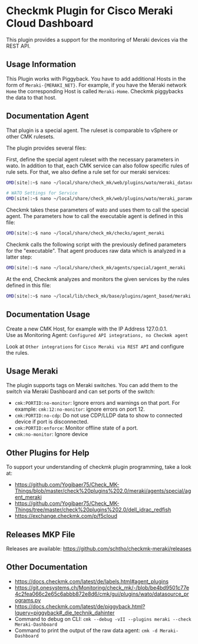 # Checkmk Plugin for Cisco Meraki Cloud Dashboard

This plugin provides a support for the monitoring of Meraki devices via the REST API.

## Usage Information

This Plugin works with Piggyback. You have to add additional Hosts in the form of `Meraki-{MERAKI_NET}`. For example, if you have the Meraki network `Home` the corresponding Host is called `Meraki-Home`. Checkmk piggybacks the data to that host.

## Documentation Agent

That plugin is a special agent. The ruleset is comparable to vSphere or other CMK rulesets.

The plugin provides several files:

First, define the special agent ruleset with the necessary parameters in wato. In addition to that, each CMK service can also follow specific rules of rule sets. For that, we also define a rule set for our meraki services:
```bash
OMD[site]:~$ nano ~/local/share/check_mk/web/plugins/wato/meraki_datasource_programs.py

# WATO Settings for Service
OMD[site]:~$ nano ~/local/share/check_mk/web/plugins/wato/meraki_parameters.py
```

Checkmk takes these parameters of wato and uses them to call the special agent. The parameters how to call the executable agent is defined in this file:

```bash
OMD[site]:~$ nano ~/local/share/check_mk/checks/agent_meraki
```

Checkmk calls the following script with the previously defined parameters for the "executable". That agent produces raw data which is analyzed in a latter step:

```bash
OMD[site]:~$ nano ~/local/share/check_mk/agents/special/agent_meraki
```

At the end, Checkmk analyzes and monitors the given services by the rules defined in this file:

```bash
OMD[site]:~$ nano ~/local/lib/check_mk/base/plugins/agent_based/meraki.py
```

## Documentation Usage

Create a new CMK Host, for example with the IP Address 127.0.0.1.  
Use as Monitoring Agent: `Configured API integrations, no Checkmk agent`

Look at `Other integrations` for `Cisco Meraki via REST API` and configure the rules.

## Usage Meraki
The plugin supports tags on Meraki switches. You can add them to the switch via Meraki Dashboard and can set ports of the switch:
- `cmk:PORTID:no-monitor`: Ignore errors and warnings on that port. For example: `cmk:12:no-monitor`: ignore errors on port 12.
- `cmk:PORTID:no-cdp`: Do not use CDP/LLDP data to show to connected device if port is disconnected.
- `cmk:PORTID:enforce`: Monitor offline state of a port.
- `cmk:no-monitor`: Ignore device

## Other Plugins for Help
To support your understanding of checkmk plugin programming, take a look at:
- https://github.com/Yogibaer75/Check_MK-Things/blob/master/check%20plugins%202.0/meraki/agents/special/agent_meraki
- https://github.com/Yogibaer75/Check_MK-Things/tree/master/check%20plugins%202.0/dell_idrac_redfish
- https://exchange.checkmk.com/p/f5cloud

## Releases MKP File

Releases are available: https://github.com/schtho/checkmk-meraki/releases

## Other Documentation

- https://docs.checkmk.com/latest/de/labels.html#agent_plugins
- https://git.onesystems.ch/Monitoring/check_mk/-/blob/be4bd9501c77e4c2fea066c2e65c6abbb872e8d6/cmk/gui/plugins/wato/datasource_programs.py
- https://docs.checkmk.com/latest/de/piggyback.html?lquery=piggyback#_die_technik_dahinter
- Command to debug on CLI: `cmk --debug -vII --plugins meraki --check Meraki-Dashboard`
- Command to print the output of the raw data agent: `cmk -d Meraki-Dashboard`
